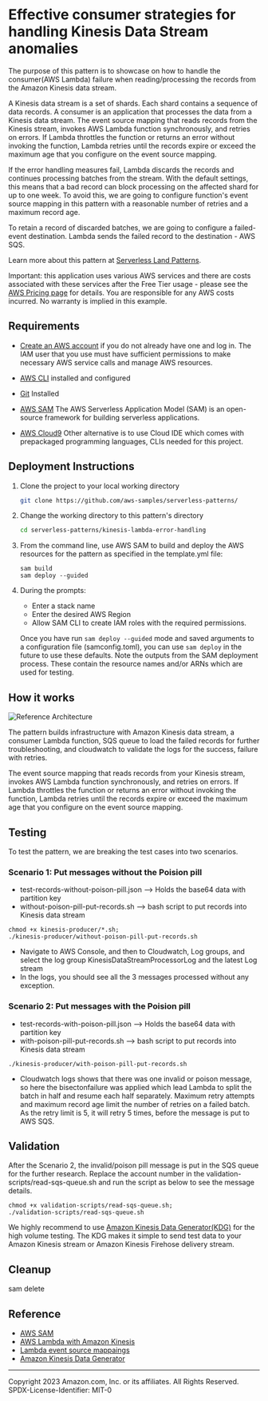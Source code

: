 # Effective consumer strategies for handling Kinesis Data Stream anomalies

The purpose of this pattern is to showcase on how to handle the consumer(AWS Lambda) failure when reading/processing the records from the Amazon Kinesis data stream. 

A Kinesis data stream is a set of shards. Each shard contains a sequence of data records. A consumer is an application that processes the data from a Kinesis data stream. The event source mapping that reads records from the Kinesis stream, invokes AWS Lambda function synchronously, and retries on errors. If Lambda throttles the function or returns an error without invoking the function, Lambda retries until the records expire or exceed the maximum age that you configure on the event source mapping.

If the error handling measures fail, Lambda discards the records and continues processing batches from the stream. With the default settings, this means that a bad record can block processing on the affected shard for up to one week. To avoid this, we are going to configure function's event source mapping in this pattern with a reasonable number of retries and a maximum record age.

To retain a record of discarded batches, we are going to configure a failed-event destination. Lambda sends the failed record to the destination - AWS SQS. 

Learn more about this pattern at [Serverless Land Patterns](https://serverlessland.com/patterns/kinesisds-lambda-error-handling).

Important: this application uses various AWS services and there are costs associated with these services after the Free Tier usage - please see the [AWS Pricing page](https://aws.amazon.com/pricing/) for details. You are responsible for any AWS costs incurred. No warranty is implied in this example.

## Requirements

* [Create an AWS account](https://portal.aws.amazon.com/gp/aws/developer/registration/index.html) if you do not already have one and log in. The IAM user that you use must have sufficient permissions to make necessary AWS service calls and manage AWS resources.
* [AWS CLI](https://docs.aws.amazon.com/cli/latest/userguide/install-cliv2.html) installed and configured
* [Git](https://git-scm.com/book/en/v2/Getting-Started-Installing-Git) Installed
* [AWS SAM](https://aws.amazon.com/serverless/sam/) The AWS Serverless Application Model (SAM) is an open-source framework for building serverless applications.

* [AWS Cloud9](https://aws.amazon.com/cloud9/) Other alternative is to use Cloud IDE which comes with prepackaged programming languages, CLIs needed for this project.

## Deployment Instructions

1. Clone the project to your local working directory

   ```sh
   git clone https://github.com/aws-samples/serverless-patterns/ 
   ```

2. Change the working directory to this pattern's directory

   ```sh
   cd serverless-patterns/kinesis-lambda-error-handling
   ```
3. From the command line, use AWS SAM to build and deploy the AWS resources for the pattern as specified in the template.yml file:
   ```
   sam build
   sam deploy --guided
   ```
4. During the prompts:

   - Enter a stack name
   - Enter the desired AWS Region
   - Allow SAM CLI to create IAM roles with the required permissions.

   Once you have run `sam deploy --guided` mode and saved arguments to a configuration file (samconfig.toml), you can use `sam deploy` in the future to use these defaults.
   Note the outputs from the SAM deployment process. These contain the resource names and/or ARNs which are used for testing.

## How it works
![Reference Architecture](/images/kinesis-lambda-error-handling.jpg)

The pattern builds infrastructure with Amazon Kinesis data stream, a consumer Lambda function, SQS queue to load the failed records for further troubleshooting, and cloudwatch to validate the logs for the success, failure with retries.

The event source mapping that reads records from your Kinesis stream, invokes AWS Lambda function synchronously, and retries on errors. If Lambda throttles the function or returns an error without invoking the function, Lambda retries until the records expire or exceed the maximum age that you configure on the event source mapping.

## Testing 
To test the pattern, we are breaking the test cases into two scenarios.

### Scenario 1: Put messages without the Poision pill
- test-records-without-poison-pill.json --> Holds the base64 data with partition key
- without-poison-pill-put-records.sh --> bash script to put records into Kinesis data stream

```
chmod +x kinesis-producer/*.sh;
./kinesis-producer/without-poison-pill-put-records.sh
```

- Navigate to AWS Console, and then to Cloudwatch, Log groups, and select the log group KinesisDataStreamProcessorLog and the latest Log stream
- In the logs, you should see all the 3 messages processed without any exception. 

### Scenario 2: Put messages with the Poision pill
- test-records-with-poison-pill.json --> Holds the base64 data with partition key
- with-poison-pill-put-records.sh --> bash script to put records into Kinesis data stream

```
./kinesis-producer/with-poison-pill-put-records.sh
```

- Cloudwatch logs shows that there was one invalid or poison message, so here the bisectonfailure was applied which lead Lambda to split the batch in half and resume each half separately. Maximum retry attempts and maximum record age limit the number of retries on a failed batch. As the retry limit is 5, it will retry 5 times, before the message is put to AWS SQS.

## Validation
After the Scenario 2, the invalid/poison pill message is put in the SQS queue for the further research. 
Replace the account number in the validation-scripts/read-sqs-queue.sh and run the script as below to see the message details. 

```
chmod +x validation-scripts/read-sqs-queue.sh;
./validation-scripts/read-sqs-queue.sh
```

We highly recommend to use [Amazon Kinesis Data Generator(KDG)](https://aws.amazon.com/blogs/big-data/test-your-streaming-data-solution-with-the-new-amazon-kinesis-data-generator/) for the high volume testing. The KDG makes it simple to send test data to your Amazon Kinesis stream or Amazon Kinesis Firehose delivery stream. 

## Cleanup
sam delete

## Reference
- [AWS SAM](https://aws.amazon.com/serverless/sam/)
- [AWS Lambda with Amazon Kinesis](https://docs.aws.amazon.com/lambda/latest/dg/with-kinesis.html)
- [Lambda event source mappaings](https://docs.aws.amazon.com/lambda/latest/dg/invocation-eventsourcemapping.html)
- [Amazon Kinesis Data Generator](https://aws.amazon.com/blogs/big-data/test-your-streaming-data-solution-with-the-new-amazon-kinesis-data-generator/)
----
Copyright 2023 Amazon.com, Inc. or its affiliates. All Rights Reserved.
SPDX-License-Identifier: MIT-0